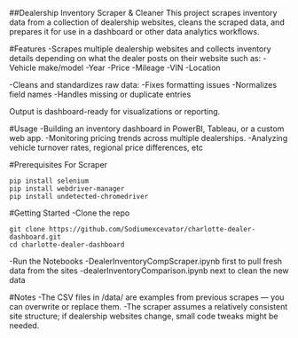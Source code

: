 ##Dealership Inventory Scraper & Cleaner
This project scrapes inventory data from a collection of dealership websites, cleans the scraped data, and prepares it for use in a dashboard or other data analytics workflows.

#Features
-Scrapes multiple dealership websites and collects inventory details depending on what the dealer posts on their website such as:
 -Vehicle make/model
 -Year
 -Price
 -Mileage
 -VIN
 -Location


-Cleans and standardizes raw data:
 -Fixes formatting issues
 -Normalizes field names
 -Handles missing or duplicate entries

Output is dashboard-ready for visualizations or reporting.

#Usage
-Building an inventory dashboard in PowerBI, Tableau, or a custom web app.
-Monitoring pricing trends across multiple dealerships.
-Analyzing vehicle turnover rates, regional price differences, etc


#Prerequisites
For Scraper
```
pip install selenium
pip install webdriver-manager
pip install undetected-chromedriver
```

#Getting Started
-Clone the repo
```
git clone https://github.com/Sodiumexcevator/charlotte-dealer-dashboard.git
cd charlotte-dealer-dashboard
```

-Run the Notebooks
 -DealerInventoryCompScraper.ipynb first to pull fresh data from the sites
 -dealerInventoryComparison.ipynb next to clean the new data
 
#Notes
-The CSV files in /data/ are examples from previous scrapes — you can overwrite or replace them.
-The scraper assumes a relatively consistent site structure; if dealership websites change, small code tweaks might be needed.